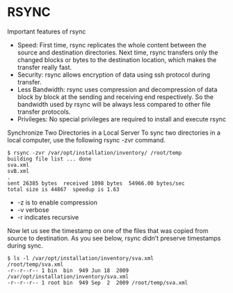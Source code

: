# RSYNC

Important features of rsync
* Speed: First time, rsync replicates the whole content between the source and destination directories. Next time, rsync transfers only the changed blocks or bytes to the destination location, which makes the transfer really fast.
* Security: rsync allows encryption of data using ssh protocol during transfer.
* Less Bandwidth: rsync uses compression and decompression of data block by block at the sending and receiving end respectively. So the bandwidth used by rsync will be always less compared to other file transfer protocols.
* Privileges: No special privileges are required to install and execute rsync

Synchronize Two Directories in a Local Server
To sync two directories in a local computer, use the following rsync -zvr command.
```
$ rsync -zvr /var/opt/installation/inventory/ /root/temp
building file list ... done
sva.xml
svB.xml
.
sent 26385 bytes  received 1098 bytes  54966.00 bytes/sec
total size is 44867  speedup is 1.63
```
* -z is to enable compression
* -v verbose
* -r indicates recursive

Now let us see the timestamp on one of the files that was copied from source to destination. As you see below, rsync didn’t preserve timestamps during sync.
```
$ ls -l /var/opt/installation/inventory/sva.xml
/root/temp/sva.xml
-r--r--r-- 1 bin  bin  949 Jun 18  2009
/var/opt/installation/inventory/sva.xml
-r--r--r-- 1 root bin  949 Sep  2  2009 /root/temp/sva.xml
```